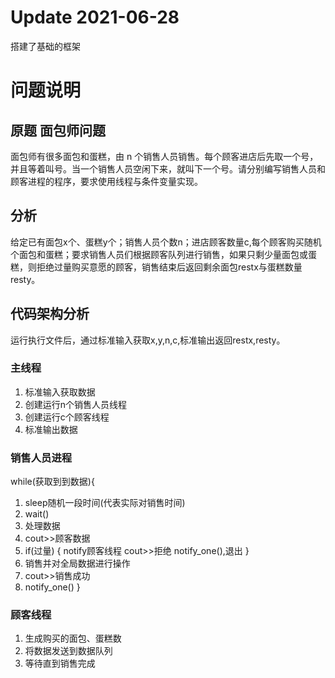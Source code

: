 # Update 2021-06-28
搭建了基础的框架



# 问题说明
## 原题 面包师问题
面包师有很多面包和蛋糕，由 n 个销售人员销售。每个顾客进店后先取一个号，并且等着叫号。当一个销售人员空闲下来，就叫下一个号。请分别编写销售人员和顾客进程的程序，要求使用线程与条件变量实现。
## 分析
给定已有面包x个、蛋糕y个；销售人员个数n；进店顾客数量c,每个顾客购买随机个面包和蛋糕；要求销售人员们根据顾客队列进行销售，如果只剩少量面包或蛋糕，则拒绝过量购买意愿的顾客，销售结束后返回剩余面包restx与蛋糕数量resty。
## 代码架构分析
运行执行文件后，通过标准输入获取x,y,n,c,标准输出返回restx,resty。
### 主线程
1. 标准输入获取数据
2. 创建运行n个销售人员线程
3. 创建运行c个顾客线程
4. 标准输出数据
### 销售人员进程
while(获取到到数据){
   1. sleep随机一段时间(代表实际对销售时间)
   2. wait()
   3. 处理数据
   4. cout>>顾客数据
   5. if(过量) {
        notify顾客线程
        cout>>拒绝
        notify_one(),退出
      }
   6. 销售并对全局数据进行操作
   7. cout>>销售成功
   8. notify_one()
}

### 顾客线程
1. 生成购买的面包、蛋糕数
2. 将数据发送到数据队列
3. 等待直到销售完成
